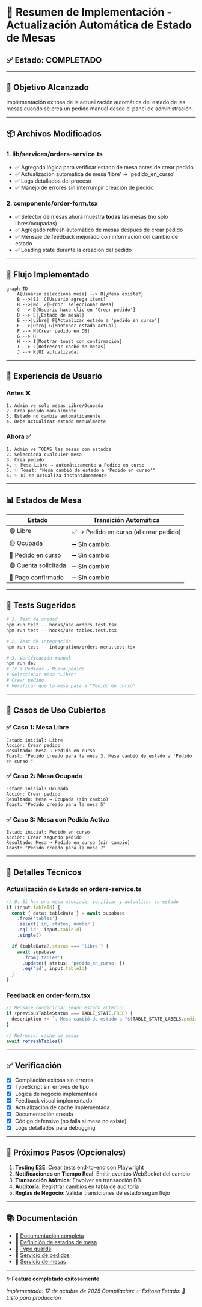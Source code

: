 # 📝 Resumen de Implementación - Actualización Automática de Estado de Mesas

## ✅ Estado: **COMPLETADO**

---

## 🎯 Objetivo Alcanzado

Implementación exitosa de la actualización automática del estado de las mesas cuando se crea un pedido manual desde el panel de administración.

---

## 📦 Archivos Modificados

### 1. **lib/services/orders-service.ts**
- ✅ Agregada lógica para verificar estado de mesa antes de crear pedido
- ✅ Actualización automática de mesa 'libre' → 'pedido_en_curso'
- ✅ Logs detallados del proceso
- ✅ Manejo de errores sin interrumpir creación de pedido

### 2. **components/order-form.tsx**
- ✅ Selector de mesas ahora muestra **todas** las mesas (no solo libres/ocupadas)
- ✅ Agregado refresh automático de mesas después de crear pedido
- ✅ Mensaje de feedback mejorado con información del cambio de estado
- ✅ Loading state durante la creación del pedido

---

## 🔄 Flujo Implementado

```mermaid
graph TD
    A[Usuario selecciona mesa] --> B{¿Mesa existe?}
    B -->|Sí| C[Usuario agrega items]
    B -->|No| Z[Error: seleccionar mesa]
    C --> D[Usuario hace clic en 'Crear pedido']
    D --> E{¿Estado de mesa?}
    E -->|Libre| F[Actualizar estado a 'pedido_en_curso']
    E -->|Otro| G[Mantener estado actual]
    F --> H[Crear pedido en DB]
    G --> H
    H --> I[Mostrar toast con confirmación]
    I --> J[Refrescar caché de mesas]
    J --> K[UI actualizada]
```

---

## 🎨 Experiencia de Usuario

### Antes ❌
```
1. Admin ve solo mesas Libre/Ocupada
2. Crea pedido manualmente
3. Estado no cambia automáticamente
4. Debe actualizar estado manualmente
```

### Ahora ✅
```
1. Admin ve TODAS las mesas con estados
2. Selecciona cualquier mesa
3. Crea pedido
4. ✨ Mesa Libre → automáticamente a Pedido en curso
5. ✨ Toast: "Mesa cambió de estado a 'Pedido en curso'"
6. ✨ UI se actualiza instantáneamente
```

---

## 📊 Estados de Mesa

| Estado | Transición Automática |
|--------|----------------------|
| 🟢 Libre | ✅ → Pedido en curso (al crear pedido) |
| 🟡 Ocupada | ➖ Sin cambio |
| 🔵 Pedido en curso | ➖ Sin cambio |
| 🟣 Cuenta solicitada | ➖ Sin cambio |
| 🔵 Pago confirmado | ➖ Sin cambio |

---

## 🧪 Tests Sugeridos

```bash
# 1. Test de unidad
npm run test -- hooks/use-orders.test.tsx
npm run test -- hooks/use-tables.test.tsx

# 2. Test de integración
npm run test -- integration/orders-menu.test.tsx

# 3. Verificación manual
npm run dev
# Ir a Pedidos → Nuevo pedido
# Seleccionar mesa "Libre"
# Crear pedido
# Verificar que la mesa pasa a "Pedido en curso"
```

---

## 📝 Casos de Uso Cubiertos

### ✅ Caso 1: Mesa Libre
```
Estado inicial: Libre
Acción: Crear pedido
Resultado: Mesa → Pedido en curso
Toast: "Pedido creado para la mesa 3. Mesa cambió de estado a 'Pedido en curso'"
```

### ✅ Caso 2: Mesa Ocupada
```
Estado inicial: Ocupada
Acción: Crear pedido
Resultado: Mesa → Ocupada (sin cambio)
Toast: "Pedido creado para la mesa 5"
```

### ✅ Caso 3: Mesa con Pedido Activo
```
Estado inicial: Pedido en curso
Acción: Crear segundo pedido
Resultado: Mesa → Pedido en curso (sin cambio)
Toast: "Pedido creado para la mesa 7"
```

---

## 🔧 Detalles Técnicos

### Actualización de Estado en orders-service.ts
```typescript
// 0. Si hay una mesa asociada, verificar y actualizar su estado
if (input.tableId) {
  const { data: tableData } = await supabase
    .from('tables')
    .select('id, status, number')
    .eq('id', input.tableId)
    .single()

  if (tableData?.status === 'libre') {
    await supabase
      .from('tables')
      .update({ status: 'pedido_en_curso' })
      .eq('id', input.tableId)
  }
}
```

### Feedback en order-form.tsx
```typescript
// Mensaje condicional según estado anterior
if (previousTableStatus === TABLE_STATE.FREE) {
  description += `. Mesa cambió de estado a "${TABLE_STATE_LABELS.pedido_en_curso}"`
}

// Refrescar caché de mesas
await refreshTables()
```

---

## ✅ Verificación

- [x] Compilación exitosa sin errores
- [x] TypeScript sin errores de tipo
- [x] Lógica de negocio implementada
- [x] Feedback visual implementado
- [x] Actualización de caché implementada
- [x] Documentación creada
- [x] Código defensivo (no falla si mesa no existe)
- [x] Logs detallados para debugging

---

## 🚀 Próximos Pasos (Opcionales)

1. **Testing E2E**: Crear tests end-to-end con Playwright
2. **Notificaciones en Tiempo Real**: Emitir eventos WebSocket del cambio
3. **Transacción Atómica**: Envolver en transacción DB
4. **Auditoría**: Registrar cambios en tabla de auditoría
5. **Reglas de Negocio**: Validar transiciones de estado según flujo

---

## 📚 Documentación

- 📄 [Documentación completa](./FEATURE_AUTO_UPDATE_TABLE_STATUS.md)
- 🔗 [Definición de estados de mesa](../lib/table-states.ts)
- 🔗 [Type guards](../lib/type-guards.ts)
- 🔗 [Servicio de pedidos](../lib/services/orders-service.ts)
- 🔗 [Servicio de mesas](../lib/services/tables-service.ts)

---

**✨ Feature completado exitosamente**

_Implementado: 17 de octubre de 2025_
_Compilación: ✅ Exitosa_
_Estado: 🎉 Listo para producción_
